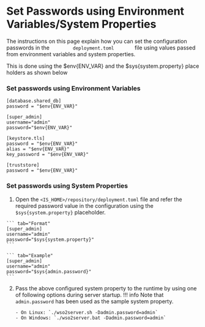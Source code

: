 # Set Passwords using Environment Variables/System Properties

The instructions on this page explain how you can set the configuration passwords in the `         deployment.toml        `  file using values passed from environment variables and system properties. 

This is done using the $env{ENV_VAR} and the $sys{system.property} place holders as shown below

### Set passwords using Environment Variables


```
[database.shared_db]
password = "$env{ENV_VAR}"

[super_admin]
username="admin"
password="$env{ENV_VAR}"

[keystore.tls]
password = "$env{ENV_VAR}" 
alias = "$env{ENV_VAR}" 
key_password = "$env{ENV_VAR}"  

[truststore]                  
password = "$env{ENV_VAR}" 
``` 

### Set passwords using System Properties
 1.  Open the `<IS_HOME>/repository/deployment.toml` file and refer the required password value in the configuration using the `$sys{system.property}` placeholder. 
   
    ``` tab="Format"
    [super_admin]
    username="admin"
    password="$sys{system.property}"
    ```
        
    ``` tab="Example"
    [super_admin]
    username="admin"
    password="$sys{admin.password}"
    ```
    
2. Pass the above configured system property to the runtime by using one of following options during server startup.
!!! info
       Note that `admin.password` has been used as the sample system property.

       - On Linux: `./wso2server.sh -Dadmin.password=admin`
       - On Windows: `./wso2server.bat -Dadmin.password=admin`

